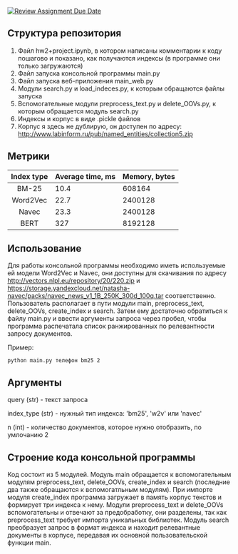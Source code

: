 [![Review Assignment Due Date](https://classroom.github.com/assets/deadline-readme-button-24ddc0f5d75046c5622901739e7c5dd533143b0c8e959d652212380cedb1ea36.svg)](https://classroom.github.com/a/iHpKfUUO)

## Структура репозитория
1) Файл hw2+project.ipynb, в котором написаны комментарии к коду пошагово и показано, как получаются индексы (в программе они только загружаются)
2) Файл запуска консольной программы main.py
3) Файл запуска веб-приложения main_web.py
4) Модули search.py и load_indeces.py, к которым обращаются файлы запуска
5) Вспомогательные модули preprocess_text.py и delete_OOVs.py, к которым обращается модуль search.py
6) Индексы и корпус в виде .pickle файлов
7) Корпус я здесь не дублирую, он доступен по адресу: http://www.labinform.ru/pub/named_entities/collection5.zip

## Метрики
| Index type    | Average time, ms  | Memory, bytes |
|:-------------:|:----------------- |:------------- |
| BM-25         | 10.4              | 608164        |
| Word2Vec      | 22.7              | 2400128       |
| Navec         | 23.3              | 2400128       |
| BERT          | 327               | 8192128       |

## Использование
Для работы консольной программы необходимо иметь используемые ей модели Word2Vec и Navec, они доступны для скачивания по адресу http://vectors.nlpl.eu/repository/20/220.zip и https://storage.yandexcloud.net/natasha-navec/packs/navec_news_v1_1B_250K_300d_100q.tar соответственно. 
Пользователь располагает в пути модули main, preprocess_text, delete_OOVs, create_index и search. Затем ему достаточно обратиться к файлу main.py и ввести аргументы запроса через пробел, чтобы программа распечатала список ранжированных по релевантности запросу документов.

Пример:
```
python main.py телефон bm25 2
```

## Аргументы
query (str) - текст запроса

index_type (str) - нужный тип индекса: 'bm25', 'w2v' или 'navec'

n (int) - количество документов, которое нужно отобразить, по умлочанию 2

## Строение кода консольной программы
Код состоит из 5 модулей. Модуль main обращается к вспомогательным модулям preprocess_text, delete_OOVs, create_index и search (последние два также обращаются к вспомогатльным модулям). При импорте модуля create_index программа загружает в память корпус текстов и формирует три индекса к нему.  Модули preprocess_text и delete_OOVs вспомогательны и отвечают за предобработку, они разделены, так как preprocess_text требует импорта уникальных библиотек. Модуль search преобразует запрос в формат индекса и находит релевантные документы в корпусе, передавая их основной пользовательской функции main.

